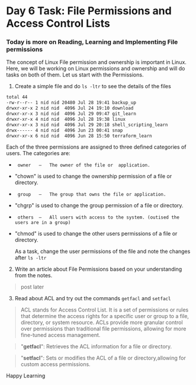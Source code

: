 # Day 6 Task: File Permissions and Access Control Lists

### Today is more on Reading, Learning and Implementing File permissions

 The concept of Linux File permission and ownership is important in Linux. 
 Here, we will be working on Linux permissions and ownership and will do tasks on
 both of them. 
 Let us start with the Permissions.

1) Create a simple file and do `ls -ltr` to see the details of the files 
```bash
total 44
-rw-r--r-- 1 nid nid 20480 Jul 28 19:41 backup_up
drwxr-xr-x 2 nid nid  4096 Jul 24 19:10 download
drwxr-xr-x 3 nid nid  4096 Jul 29 09:47 git_learn
drwxr-xr-x 4 nid nid  4096 Jul 28 19:38 linux
drwxr-xr-x 3 nid nid  4096 Jul 29 20:18 shell_scripting_learn
drwx------ 4 nid nid  4096 Jun 23 00:41 snap
drwxr-xr-x 6 nid nid  4096 Jun 28 15:50 terraform_learn
```
 
 Each of the three permissions are assigned to three defined categories of users. The categories are:
-	   owner   —   The owner of the file or  application.
-	"chown" is used to change the ownership permission of a file or directory.
-	   group   —   The group that owns the file or application.
-	"chgrp" is used to change the group permission of a file or directory.
-	   others  —   All users with access to the system. (outised the users are in a group)
-	"chmod" is used to change the other users permissions of a file or directory.

    As a task, change the user permissions of the file and note the changes after `ls -ltr`

2) Write an article about File Permissions based on your understanding from the notes.
> post later
3) Read about ACL and try out the commands `getfacl` and `setfacl`
>ACL stands for Access Control List. It is a set of permissions or rules that determine the access rights for a specific user or group to a file, directory, or system resource. ACLs provide more granular control over permissions than traditional file permissions, allowing for more fine-tuned access management.

>"**getfacl**": Retrieves the ACL information for a file or directory. 

>"**setfacl**": Sets or modifies the ACL of a file or directory,allowing for custom access permissions.

Happy Learning
